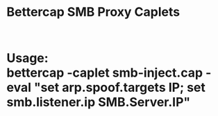 <h1>Bettercap SMB Proxy Caplets<h1>
<br>
Usage:
<br>
bettercap -caplet smb-inject.cap -eval "set arp.spoof.targets IP; set smb.listener.ip SMB.Server.IP"

